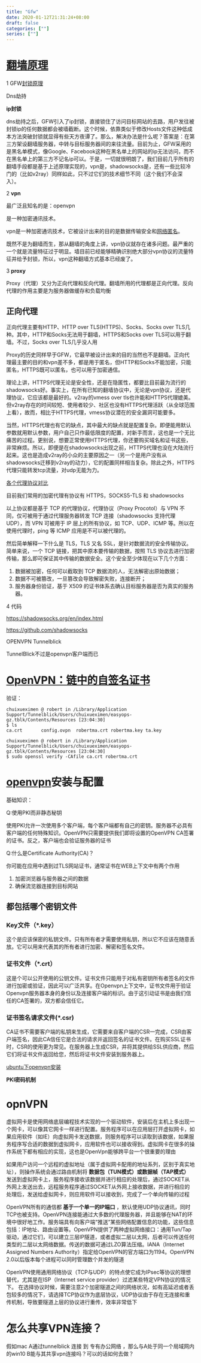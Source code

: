 ```yaml
---
title: "Gfw"
date: 2020-01-12T21:31:24+08:00
draft: false
categories: [""]
series: [""]
---
```


# [翻墙原理](https://superxlcr.github.io/2018/07/01/%E4%B8%8A%E7%BD%91%E9%99%90%E5%88%B6%E5%92%8C%E7%BF%BB%E5%A2%99%E5%9F%BA%E6%9C%AC%E5%8E%9F%E7%90%86/)

1 GFW[封锁原理](https://medium.com/@thomas_summon/%E6%B5%85%E8%B0%88vpn-vps-proxy%E4%BB%A5%E5%8F%8Ashadowsocks%E4%B9%8B%E9%97%B4%E7%9A%84%E8%81%94%E7%B3%BB%E5%92%8C%E5%8C%BA%E5%88%AB-b0198f92db1b)

Dns劫持

**ip封锁**

dns劫持之后，GFW引入了ip封锁，直接锁住了访问目标网站的去路，用户发往被封锁ip的任何数据都会被墙截断。这个时候，依靠类似于修改Hosts文件这种低成本方法突破封锁就显得有些天方夜谭了。那么，解决办法是什么呢？答案是：在第三方架设翻墙服务器，中转与目标服务器间的来往流量。目前为止，GFW采用的是黑名单模式，像Google、Facebook这种在黑名单上的网站的ip无法访问，而不在黑名单上的第三方不记名ip可以。于是，一切就很明朗了，我们目前几乎所有的翻墙手段都是基于上述原理实现的，vpn是，shadowsocks是，还有一些比较冷门的（比如v2ray）同样如此，只不过它们的技术细节不同（这个我们不会深入）。

2 **vpn**

最广泛且知名的是：openvpn

是一种加密通讯技术。

vpn是一种加密通讯技术，它被设计出来的目的是数据传输安全和[网络匿名](https://zh.wikipedia.org/wiki/匿名)。

既然不是为翻墙而生，那从翻墙的角度上讲，vpn协议就存在诸多问题。最严重的一个就是流量特征过于明显。墙目前已经能够精确识别绝大部分vpn协议的流量特征并给予封锁，所以，vpn这种翻墙方式基本已经废了。

3 **proxy**

Proxy（代理）又分为正向代理和反向代理。翻墙所用的代理都是正向代理。反向代理的作用主要是为服务器做缓存和负载均衡

## 正向代理

正向代理主要有HTTP、HTTP over TLS(HTTPS)、Socks、Socks over TLS几种。其中，HTTP和Socks无法用于翻墙，HTTPS和Socks over TLS可以用于翻墙。不过，Socks over TLS几乎没人用

Proxy的历史同样早于GFW，它最早被设计出来的目的当然也不是翻墙。正向代理最主要的目的和vpn差不多，都是用于匿名，但HTTP和Socks不能加密，只能匿名，HTTPS既可以匿名，也可以用于加密通信。

理论上讲，HTTPS代理无论是安全性，还是在隐匿性，都要比目前最为流行的shadowsocks好。事实上，在所有已知的翻墙协议中，无论是vpn协议，还是代理协议，它应该都是最好的。v2ray的vmess over tls也许能和HTTPS代理媲美。但v2ray存在的时间较短、使用者较少、社区也没有HTTPS代理活跃（从全球范围上看），故而，相比于HTTPS代理，vmess协议潜在的安全漏洞可能要多。

当然，HTTPS代理也有它的缺点，其中最大的缺点就是配置复杂。即便能用默认参数就用默认参数，用户自己只作最低限度的配置，对新手而言，这也是一个无比痛苦的过程。更别说，想要正常使用HTTPS代理，你还要购买域名和证书这些，非常麻烦。所以，即便是在shadowsocks出现之前，HTTPS代理也没在大陆流行起来。这也是造成v2ray的小众的主要原因之一（另一个是用户没有从shadowsocks迁移到v2ray的动力），它的配置同样相当复杂。除此之外，HTTPS代理只能转发tcp流量，对udp无能为力。



[各个代理协议对比](https://medium.com/@Blankwonder/%E5%90%84%E7%A7%8D%E5%8A%A0%E5%AF%86%E4%BB%A3%E7%90%86%E5%8D%8F%E8%AE%AE%E7%9A%84%E7%AE%80%E5%8D%95%E5%AF%B9%E6%AF%94-1ed52bf7a803)

目前我们常用的加密代理有协议有 HTTPS，SOCKS5-TLS 和 shadowsocks

以上协议都是基于 TCP 的代理协议，代理协议（Proxy Procotol）与 VPN 不同，仅可被用于通过代理服务器转发 TCP 连接（shadowsocks 支持代理 UDP），而 VPN 可被用于 IP 层上的所有协议，如 TCP、UDP、ICMP 等。所以在使用代理时，ping 等 ICMP 应用是不可以被代理的。

然后简单解释一下什么是 TLS，TLS 又名 SSL，是针对数据流的安全传输协议。简单来说，一个 TCP 链接，把其中原本要传输的数据，按照 TLS 协议去进行加密传输，那么即可保证其中传输的数据安全。这个安全至少体现在以下几个方面：

1. 数据被加密，任何可以截取到 TCP 数据流的人，无法解密出原始数据；
2. 数据不可被篡改，一旦篡改会导致解密失败，连接断开；
3. 服务器身份验证，基于 X509 的证书体系去确认目标服务器是否为真实的服务器。



4 代码

https://shadowsocks.org/en/index.html

https://github.com/shadowsocks



OPENVPN Tunnelblick

TunnelBlick不过是openvpn客户端而已

# [OpenVPN：链中的自签名证书](http://www.voidcn.com/article/p-bpzsheuo-btw.html)



验证：

```
chuixueximen @ robert in /Library/Application Support/Tunnelblick/Users/chuixueximen/easyops-gz.tblk/Contents/Resources [23:04:30]
$ ls
ca.crt       config.ovpn  robertma.crt robertma.key ta.key

chuixueximen @ robert in /Library/Application Support/Tunnelblick/Users/chuixueximen/easyops-gz.tblk/Contents/Resources [23:04:30]
$ sudo openssl verify -CAfile ca.crt robertma.crt
```

# [openvpn](http://zhangzr.com/2018/08/31/openvpn/)安装与配置

基础知识：

Q:使用PKI而非静态秘钥

使用PKI允许一次使用多个客户端，每个客户端都有自己的密钥。服务器不必具有客户端的任何特殊知识。OpenVPN只需要提供我们即将设置的OpenVPN CA签署的证书。反之，客户端也会验证服务器的证书

Q:什么是Certificate Authority(CA)？

你可能在应用中遇到过TLS网站证书，通常证书在WEB上下文中有两个作用

1. 加密浏览器与服务器之间的数据
2. 确保流览器连接到目标网站



## 都包括哪个密钥文件

### Key文件（*.key）

这个是应该保密的私钥文件。只有所有者才需要使用私钥，所以它不应该在随意丢放。它可以用来代表其的所有者进行加密、解密和签名文件。

### 证书文件（*.crt）

这是个可以公开使用的公钥文件。证书文件只能用于对私有密钥所有者签名的文件进行加密或验证，因此可以广泛共享。在Openvpn上下文中，证书文件用于验证Openvpn服务器本身的身份以及连接客户端的标识。由于这引动证书是由我们信任的CA签署的，双方都会信任它。

### 证书签名请求文件(*.csr)

CA证书不需要客户端的私钥来生成，它需要来自客户端的CSR一完成，CSR由客户端签名，因此CA信任它是合法的请求并返回签名的证书文件。在购买SSL证书时，CSR的使用更为常见。在服务器上生成CSR，并将其提供给SSL供应商，然后它们将证书文件返回给您，然后将证书文件安装到服务器上。



[ubuntu下openvpn安装](https://zhaijiahui.github.io/2019/05/09/openvpn%E6%9C%8D%E5%8A%A1%E7%AB%AF%E5%AE%89%E8%A3%85/)



**PKI密码机制**



# opnVPN

虚拟网卡是使用网络底层编程技术实现的一个驱动软件，安装后在主机上多出现一个网卡，可以像其它网卡一样进行配置。服务程序可以在应用层打开虚拟网卡，如果应用软件（如IE）向虚拟网卡发送数据，则服务程序可以读取到该数据，如果服务程序写合适的数据到虚拟网卡，应用软件也可以接收得到。虚拟网卡在很多的操作系统下都有相应的实现，这也是OpenVpn能够跨平台一个很重要的理由

如果用户访问一个远程的虚拟地址（属于虚拟网卡配用的地址系列，区别于真实地址），则操作系统会通过路由机制将 **数据包（TUN模式）或数据帧（TAP模式）** 发送到虚拟网卡上，服务程序接收该数据并进行相应的处理后，通过SOCKET从外网上发送出去，远程服务程序通过SOCKET从外网上接收数据，并进行相应的处理后，发送给虚拟网卡，则应用软件可以接收到，完成了一个单向传输的过程

OpenVPN所有的通信都 **基于一个单一的IP端口** ，默认使用UDP协议通讯，同时TCP也被支持。OpenVPN连接能通过大多数的代理服务器，并且能够在NAT的环境中很好地工作。服务端具有向客户端“推送”某些网络配置信息的功能，这些信息包括：IP地址、路由设置等。OpenVPN提供了两种虚拟网络接口：通用Tun/Tap驱动，通过它们，可以建立三层IP隧道，或者虚拟二层以太网，后者可以传送任何类型的二层以太网络数据。传送的数据可通过LZO算法压缩。IANA（Internet Assigned Numbers Authority）指定给OpenVPN的官方端口为1194。OpenVPN 2.0以后版本每个进程可以同时管理数个并发的隧道

OpenVPN使用通用网络协议（TCP与UDP）的特点使它成为IPsec等协议的理想替代，尤其是在ISP（Internet service provider）过滤某些特定VPN协议的情况下。 在选择协议时候，需要注意2个加密隧道之间的网络状况，如有高延迟或者丢包较多的情况下，请选择TCP协议作为底层协议，UDP协议由于存在无连接和重传机制，导致要隧道上层的协议进行重传，效率非常低下



# 怎么共享VPN连接？

假如mac A通过tunnelblick 连接 到 专有办公网络 ，那么与A处于同一个局域网内的win10 B能与其共享vpn连接吗？可以的话如何去做？